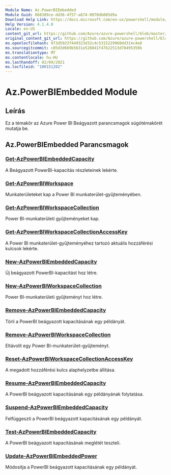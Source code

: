 ```yaml
---
Module Name: Az.PowerBIEmbedded
Module Guid: 868389ce-dd36-4f57-a674-0970db085d9a
Download Help Link: https://docs.microsoft.com/en-us/powershell/module/az.powerbiembedded
Help Version: 4.1.4.0
Locale: en-US
content_git_url: https://github.com/Azure/azure-powershell/blob/master/src/PowerBIEmbedded/PowerBIEmbedded/help/Az.PowerBIEmbedded.md
original_content_git_url: https://github.com/Azure/azure-powershell/blob/master/src/PowerBIEmbedded/PowerBIEmbedded/help/Az.PowerBIEmbedded.md
ms.openlocfilehash: 973d5923f449323d32c4c5315229960dd314c4e8
ms.sourcegitcommit: c05d3d669b5631e526841f47b22513d78495350b
ms.translationtype: MT
ms.contentlocale: hu-HU
ms.lasthandoff: 02/09/2021
ms.locfileid: "100151202"
---
```

# Az.PowerBIEmbedded Module
## Leírás
Ez a témakör az Azure Power BI Beágyazott parancsmagok súgótémakörét mutatja be.

## Az.PowerBIEmbedded Parancsmagok
### [Get-AzPowerBIEmbeddedCapacity](Get-AzPowerBIEmbeddedCapacity.md)
A Beágyazott PowerBI-kapacitás részleteinek lekérte.

### [Get-AzPowerBIWorkspace](Get-AzPowerBIWorkspace.md)
Munkaterületeket kap a Power BI munkaterület-gyűjteményében.

### [Get-AzPowerBIWorkspaceCollection](Get-AzPowerBIWorkspaceCollection.md)
Power BI-munkaterületi gyűjteményeket kap.

### [Get-AzPowerBIWorkspaceCollectionAccessKey](Get-AzPowerBIWorkspaceCollectionAccessKey.md)
A Power BI munkaterület-gyűjteményéhez tartozó aktuális hozzáférési kulcsok lekérte.

### [New-AzPowerBIEmbeddedCapacity](New-AzPowerBIEmbeddedCapacity.md)
Új beágyazott PowerBI-kapacitást hoz létre.

### [New-AzPowerBIWorkspaceCollection](New-AzPowerBIWorkspaceCollection.md)
Power BI-munkaterületi gyűjteményt hoz létre.

### [Remove-AzPowerBIEmbeddedCapacity](Remove-AzPowerBIEmbeddedCapacity.md)
Törli a PowerBI beágyazott kapacitásának egy példányát.

### [Remove-AzPowerBIWorkspaceCollection](Remove-AzPowerBIWorkspaceCollection.md)
Eltávolít egy Power BI-munkaterület-gyűjteményt.

### [Reset-AzPowerBIWorkspaceCollectionAccessKey](Reset-AzPowerBIWorkspaceCollectionAccessKey.md)
A megadott hozzáférési kulcs alaphelyzetbe állítása.

### [Resume-AzPowerBIEmbeddedCapacity](Resume-AzPowerBIEmbeddedCapacity.md)
A PowerBI beágyazott kapacitásának egy példányának folytatása.

### [Suspend-AzPowerBIEmbeddedCapacity](Suspend-AzPowerBIEmbeddedCapacity.md)
Felfüggeszti a PowerBI beágyazott kapacitásának egy példányát.

### [Test-AzPowerBIEmbeddedCapacity](Test-AzPowerBIEmbeddedCapacity.md)
A PowerBI beágyazott kapacitásának meglétét teszteli.

### [Update-AzPowerBIEmbeddedPower](Update-AzPowerBIEmbeddedCapacity.md)
Módosítja a PowerBI beágyazott kapacitásának egy példányát.


